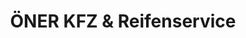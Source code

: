 ---
title: "ÖNER KFZ & Reifenservice"
url: /balingen/oener-kfz-und-reifenservice/
shop: Autowerkstatt
---